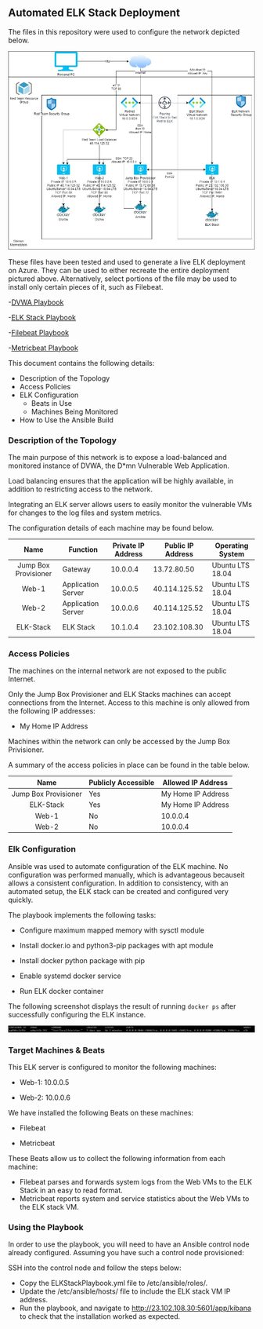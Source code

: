 ## Automated ELK Stack Deployment

The files in this repository were used to configure the network depicted below.

![](Diagrams/Network_Diagram.jpg)

These files have been tested and used to generate a live ELK deployment on Azure. They can be used to either recreate the entire deployment pictured above. Alternatively, select portions of the file may be used to install only certain pieces of it, such as Filebeat.

  -[DVWA Playbook](https://github.com/smermels/Project1-ELK-Stack/blob/main/Ansible/DVWAPlaybook.yml.txt)
  
  -[ELK Stack Playbook](https://github.com/smermels/Project1-ELK-Stack/blob/main/Ansible/ELKStackPlaybook.yml.txt)
  
  -[Filebeat Playbook](https://github.com/smermels/Project1-ELK-Stack/blob/main/Ansible/filebeat-playbook.yml.txt)
  
  -[Metricbeat Playbook](https://github.com/smermels/Project1-ELK-Stack/blob/main/Ansible/metricbeat-playbook.yml.txt)
  
This document contains the following details:
- Description of the Topology
- Access Policies
- ELK Configuration
  - Beats in Use
  - Machines Being Monitored
- How to Use the Ansible Build


### Description of the Topology

The main purpose of this network is to expose a load-balanced and monitored instance of DVWA, the D*mn Vulnerable Web Application.

Load balancing ensures that the application will be highly available, in addition to restricting access to the network.

Integrating an ELK server allows users to easily monitor the vulnerable VMs for changes to the log files and system metrics.

The configuration details of each machine may be found below.

|         Name         | Function           | Private IP Address | Public IP Address | Operating System |
|:--------------------:|--------------------|--------------------|-------------------|------------------|
| Jump Box Provisioner | Gateway            | 10.0.0.4           | 13.72.80.50       | Ubuntu LTS 18.04 |
| Web-1                | Application Server | 10.0.0.5           | 40.114.125.52     | Ubuntu LTS 18.04 |
| Web-2                | Application Server | 10.0.0.6           | 40.114.125.52     | Ubuntu LTS 18.04 |
| ELK-Stack            | ELK Stack          | 10.1.0.4           | 23.102.108.30     | Ubuntu LTS 18.04 |

### Access Policies

The machines on the internal network are not exposed to the public Internet. 

Only the Jump Box Provisioner and ELK Stacks machines can accept connections from the Internet. Access to this machine is only allowed from the following IP addresses:
- My Home IP Address

Machines within the network can only be accessed by the Jump Box Privisioner.

A summary of the access policies in place can be found in the table below.

|         Name         | Publicly Accessible | Allowed IP Address |
|:--------------------:|---------------------|--------------------|
| Jump Box Provisioner | Yes                 | My Home IP Address |
| ELK-Stack            | Yes                 | My Home IP Address |
| Web-1                | No                  | 10.0.0.4           |
| Web-2                | No                  | 10.0.0.4           |

### Elk Configuration

Ansible was used to automate configuration of the ELK machine. No configuration was performed manually, which is advantageous becauseit allows a consistent configuration. In addition to consistency, with an automated setup, the ELK stack can be created and configured very quickly.

The playbook implements the following tasks:

  - Configure maximum mapped memory with sysctl module
  
  - Install docker.io and python3-pip packages with apt module
  
  - Install docker python package with pip
  
  - Enable systemd docker service
  
  - Run ELK docker container

The following screenshot displays the result of running `docker ps` after successfully configuring the ELK instance.

![](Diagrams/DockerPS.JPG)

### Target Machines & Beats
This ELK server is configured to monitor the following machines:

- Web-1: 10.0.0.5

- Web-2: 10.0.0.6

We have installed the following Beats on these machines:

- Filebeat

- Metricbeat

These Beats allow us to collect the following information from each machine:
- Filebeat parses and forwards system logs from the Web VMs to the ELK Stack in an easy to read format.
- Metricbeat reports system and service statistics about the Web VMs to the ELK stack VM.

### Using the Playbook
In order to use the playbook, you will need to have an Ansible control node already configured. Assuming you have such a control node provisioned: 

SSH into the control node and follow the steps below:
- Copy the ELKStackPlaybook.yml file to /etc/ansible/roles/.
- Update the /etc/ansible/hosts/ file to include the ELK stack VM IP address.
- Run the playbook, and navigate to http://23.102.108.30:5601/app/kibana to check that the installation worked as expected.
